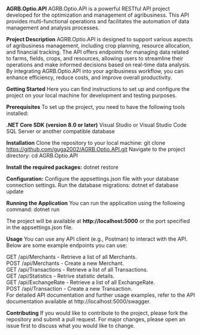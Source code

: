 **AGRB.Optio.API**
AGRB.Optio.API is a powerful RESTful API project developed for the optimization and management of agribusiness. 
This API provides multi-functional operations and facilitates the automation of data management and analysis processes.

**Project Description**
AGRB.Optio.API is designed to support various aspects of agribusiness management, including crop planning,
resource allocation, and financial tracking. The API offers endpoints for managing data related to farms, fields,
crops, and resources, allowing users to streamline their operations and make informed decisions based on real-time
data analysis. By integrating AGRB.Optio.API into your agribusiness workflow, you can enhance efficiency, reduce costs, and improve overall productivity.

**Getting Started**
Here you can find instructions to set up and configure the project on your
local machine for development and testing purposes.

**Prerequisites**
To set up the project, you need to have the following tools installed:

**.NET Core SDK (version 8.0 or later)**
Visual Studio or Visual Studio Code
SQL Server or another compatible database

**Installation**
Clone the repository to your local machine:
git clone https://github.com/guga2002/AGRB.Optio.API.git
Navigate to the project directory:
cd AGRB.Optio.API

**Install the required packages:**
dotnet restore

**Configuration:**
Configure the appsettings.json file with your database connection settings.
Run the database migrations:
dotnet ef database update

**Running the Application**
You can run the application using the following command:
dotnet run

The project will be available at **http://localhost:5000** or the port specified in the appsettings.json file.

**Usage**
You can use any API client (e.g., Postman) to interact with the API. Below are some example endpoints you can use:

GET /api/Merchants - Retrieve a list of all Merchants.<br>
POST /api/Merchants - Create a new Merchant.<br>
GET /api/Transactions - Retrieve a list of all Transactions.<br>
GET /api/Statistics - Retrive statistic details.<br>
GET /api/ExchangeRate - Retrieve a list of all ExchangeRate.<br>
POST /api/Transaction - Create a new Transaction.<br>
For detailed API documentation and further usage examples, refer to the API documentation available at
http://localhost:5000/swagger.

**Contributing**
If you would like to contribute to the project, please fork the repository and submit a pull request. For major changes, 
please open an issue first to discuss what you would like to change.
